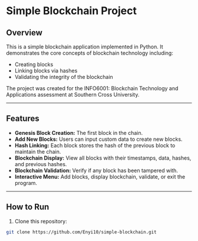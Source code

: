 # Simple Blockchain Project

## Overview
This is a simple blockchain application implemented in Python. It demonstrates the core concepts of blockchain technology including:

- Creating blocks
- Linking blocks via hashes
- Validating the integrity of the blockchain

The project was created for the INFO6001: Blockchain Technology and Applications assessment at Southern Cross University.

---

## Features
- **Genesis Block Creation:** The first block in the chain.
- **Add New Blocks:** Users can input custom data to create new blocks.
- **Hash Linking:** Each block stores the hash of the previous block to maintain the chain.
- **Blockchain Display:** View all blocks with their timestamps, data, hashes, and previous hashes.
- **Blockchain Validation:** Verify if any block has been tampered with.
- **Interactive Menu:** Add blocks, display blockchain, validate, or exit the program.

---

## How to Run
1. Clone this repository:

```bash
git clone https://github.com/Enyi10/simple-blockchain.git
